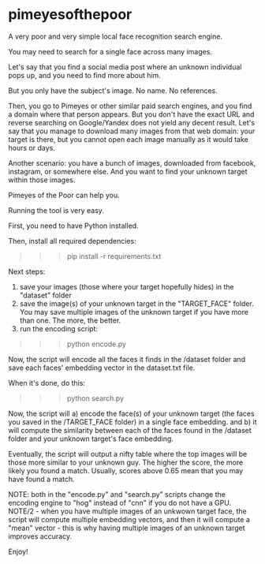 # pimeyesofthepoor
A very poor and very simple local face recognition search engine.

You may need to search for a single face across many images.

Let's say that you find a social media post where an unknown individual pops up, and you need to find more about him.

But you only have the subject's image. No name. No references.

Then, you go to Pimeyes or other similar paid search engines, and you find a domain where that person appears. But you don't have the exact URL and reverse searching on Google/Yandex does not yield any decent result. Let's say that you manage to download many images from that web domain: your target is there, but you cannot open each image manually as it would take hours or days.

Another scenario: you have a bunch of images, downloaded from facebook, instagram, or somewhere else. And you want to find your unknown target within those images.

Pimeyes of the Poor can help you.

Running the tool is very easy.

First, you need to have Python installed.

Then, install all required dependencies:

>>> pip install -r requirements.txt

Next steps:

1) save your images (those where your target hopefully hides) in the "dataset" folder
2) save the image(s) of your unknown target in the "TARGET_FACE" folder. You may save multiple images of the unknown target if you have more than one. The more, the better.
3) run the encoding script:

>>> python encode.py

Now, the script will encode all the faces it finds in the /dataset folder and save each faces' embedding vector in the dataset.txt file.

When it's done, do this:

>>> python search.py

Now, the script will a) encode the face(s) of your unknown target (the faces you saved in the /TARGET_FACE folder) in a single face embedding.
and b) it will compute the similarity between each of the faces found in the /dataset folder and your unknown target's face embedding.

Eventually, the script will output a nifty table where the top images will be those more similar to your unknown guy. The higher the score, the more likely you found a match.
Usually, scores above 0.65 mean that you may have found a match.

NOTE: both in the "encode.py" and "search.py" scripts change the encoding engine to "hog" instead of "cnn" if you do not have a GPU.
NOTE/2 - when you have multiple images of an unkwown target face, the script will compute multiple embedding vectors, and then it will compute a "mean" vector - this is why having multiple images of an unknown target improves accuracy.

Enjoy!


